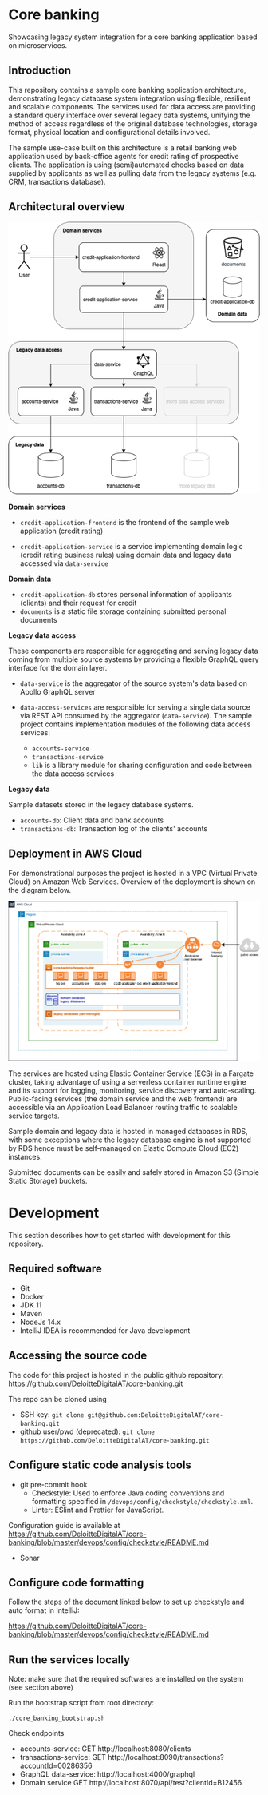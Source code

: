 # Core banking

Showcasing legacy system integration for a core banking application based on microservices. 

## Introduction

This repository contains a sample core banking application architecture, demonstrating legacy database system integration using flexible, resilient and scalable components. The services used for data access are providing a standard query interface over several legacy data systems, unifying the method of access regardless of the original database technologies, storage format, physical location and configurational details involved.

The sample use-case built on this architecture is a retail banking web application used by back-office agents for credit rating of prospective clients. The application is using (semi)automated checks based on data supplied by applicants as well as pulling data from the legacy systems (e.g. CRM, transactions database).

## Architectural overview

![core-banking-architecture](https://github.com/DeloitteDigitalAT/core-banking/blob/master/docs/core-banking-architecture.png)

**Domain services**

- `credit-application-frontend` is the frontend of the sample web application (credit rating)

- `credit-application-service` is a service implementing domain logic (credit rating business rules) using domain data and legacy data accessed via `data-service`

**Domain data**

- `credit-application-db` stores personal information of applicants (clients) and their request for credit
- `documents` is a static file storage containing submitted personal documents

**Legacy data access**

These components are responsible for aggregating and serving legacy data coming from multiple source systems by providing a flexible GraphQL query interface for the domain layer.

- `data-service` is the aggregator of the source system's data based on Apollo GraphQL server

- `data-access-services` are responsible for serving a single data source via REST API consumed by the aggregator (`data-service`). The sample project contains implementation modules of the following data access services:
  - `accounts-service` 
  - `transactions-service`
  - `lib` is a library module for sharing configuration and code between the data access services 

**Legacy data**

Sample datasets stored in the legacy database systems.
- `accounts-db`: Client data and bank accounts
- `transactions-db`: Transaction log of the clients' accounts

## Deployment in AWS Cloud

For demonstrational purposes the project is hosted in a VPC (Virtual Private Cloud) on Amazon Web Services. Overview of the deployment is shown on the diagram below.

![core-banking-deployment](https://github.com/DeloitteDigitalAT/core-banking/blob/master/docs/core-banking-deployment.png)

The services are hosted using Elastic Container Service (ECS) in a Fargate cluster, taking advantage of using a serverless container runtime engine and its support for logging, monitoring, service discovery and auto-scaling. Public-facing services (the domain service and the web frontend) are accessible via an Application Load Balancer routing traffic to scalable service targets.

Sample domain and legacy data is hosted in managed databases in RDS, with some exceptions where the legacy database engine is not supported by RDS hence must be self-managed on Elastic Compute Cloud (EC2) instances.

Submitted documents can be easily and safely stored in Amazon S3 (Simple Static Storage) buckets.

# Development

This section describes how to get started with development for this repository.

## Required software

- Git
- Docker
- JDK 11
- Maven
- NodeJs 14.x
- IntelliJ IDEA is recommended for Java development

## Accessing the source code

The code for this project is hosted in the public github repository:
https://github.com/DeloitteDigitalAT/core-banking.git

The repo can be cloned using
- SSH key: `git clone git@github.com:DeloitteDigitalAT/core-banking.git`
- github user/pwd (deprecated):
`git clone https://github.com/DeloitteDigitalAT/core-banking.git`


## Configure static code analysis tools
- git pre-commit hook
    - Checkstyle: Used to enforce Java coding conventions and formatting specified in `/devops/config/checkstyle/checkstyle.xml`. 
    - Linter: ESlint and Prettier for JavaScript. 

Configuration guide is available at https://github.com/DeloitteDigitalAT/core-banking/blob/master/devops/config/checkstyle/README.md

- Sonar

## Configure code formatting

Follow the steps of the document linked below to set up checkstyle and auto format in IntelliJ:

https://github.com/DeloitteDigitalAT/core-banking/blob/master/devops/config/checkstyle/README.md

## Run the services locally

Note: make sure that the required softwares are installed on the system (see section above)

Run the bootstrap script from root directory:
```
./core_banking_bootstrap.sh
```

Check endpoints

- accounts-service: GET  http://localhost:8080/clients
- transactions-service: GET http://localhost:8090/transactions?accountId=00286356
- GraphQL data-service: http://localhost:4000/graphql
- Domain service GET http://localhost:8070/api/test?clientId=B12456